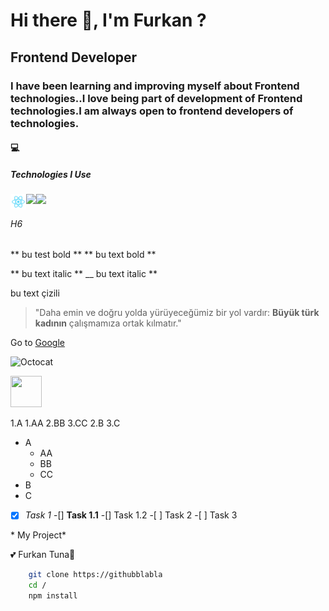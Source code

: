<!--Headers-->

# Hi there :wave:, I'm Furkan ? 

## Frontend Developer

### I have been learning and improving myself about Frontend technologies..I love being part of development of Frontend technologies.I am always open to frontend developers of technologies.

#### :computer: 

##### Technologies I Use 
<img src="https://github.com/MarikIshtar007/MarikIshtar007/raw/master/images/html.svg" width="30" style="max-width: 100%;"><img align="left" src="https://raw.githubusercontent.com/github/explore/80688e429a7d4ef2fca1e82350fe8e3517d3494d/topics/react/react.png" width="25" height="25" style="max-width: 100%;"><img src="https://github.com/MarikIshtar007/MarikIshtar007/raw/master/images/js.svg" width="30" style="max-width: 100%;">

###### H6

<!--Bold-->

** bu test bold **
** bu text bold **

<!--İtalic -->

** bu text italic **
\_\_ bu text italic \*\*

<!--Strikethrough  -->

bu text çizili

<!--Quoting -->

> "Daha emin ve doğru yolda yürüyeceğümiz bir yol vardır: **Büyük türk kadının** çalışmamıza ortak kılmatır."

<!--Links -->

Go to [Google][İnstagram]

<!-- İmage-->

![Octocat](https://octodex.github.com/images/yaktocat.png)

<img src="https://octodex.github.com/images/yaktocat.png" width="50" height="50">

<!--Lists -->

1.A
1.AA
2.BB
3.CC
2.B
3.C

- A
  - AA
  - BB
  - CC
- B
- C

<!-- Task List -->

-[x] _Task 1_
-[] **Task 1.1**
-[] Task 1.2 -[ ] Task 2 -[ ] Task 3

<!--Ignoring Markdown -->

\* My Project\*

<!--Emoji -->

:two_hearts: Furkan Tuna:blue_heart:

```bash
    git clone https://githubblabla
    cd /
    npm install
```

[Google]: https:/www.google.com
[İnstagram]: https.//www.instagram.com
[Octocat]: https://octodex.github.com/images/yaktocat.pnp
